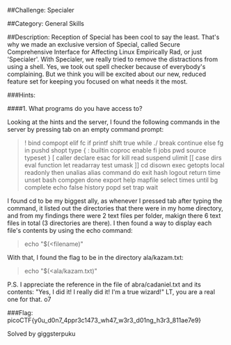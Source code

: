 ##Challenge: Specialer

##Category: General Skills

##Description: Reception of Special has been cool to say the least. That's why we made an exclusive version of Special, called Secure Comprehensive Interface for Affecting Linux Empirically Rad, or just 'Specialer'. With Specialer, we really tried to remove the distractions from using a shell. Yes, we took out spell checker because of everybody's complaining. But we think you will be excited about our new, reduced feature set for keeping you focused on what needs it the most.

###Hints:

####1. What programs do you have access to?

Looking at the hints and the server, I found the following commands in the server by pressing tab on an empty command prompt:

>!          bind       compopt    elif       fc         if         printf     shift      true       while
>./         break      continue   else       fg         in         pushd      shopt      type       {
>:          builtin    coproc     enable     fi         jobs       pwd        source     typeset    }
>[          caller     declare    esac       for        kill       read       suspend    ulimit
>[[         case       dirs       eval       function   let        readarray  test       umask
>]]         cd         disown     exec       getopts    local      readonly   then       unalias
>alias      command    do         exit       hash       logout     return     time       unset
>bash       compgen    done       export     help       mapfile    select     times      until
>bg         complete   echo       false      history    popd       set        trap       wait

I found cd to be my biggest ally, as whenever I pressed tab after typing the command, it listed out the directories that there were in my home directory, and from my findings there were 2 text files per folder, makign there 6 text files in total (3 directories are there). I then found a way to display each file's contents by using the echo command:

>echo "$(<filename)"

With that, I found the flag to be in the directory ala/kazam.txt:

>echo "$(<ala/kazam.txt)"

P.S. I appreciate the reference in the file of abra/cadaniel.txt and its contents: "Yes, I did it! I really did it! I'm a true wizard!" LT, you are a real one for that. o7

###Flag: picoCTF{y0u_d0n7_4ppr3c1473_wh47_w3r3_d01ng_h3r3_811ae7e9}

Solved by giggsterpuku
